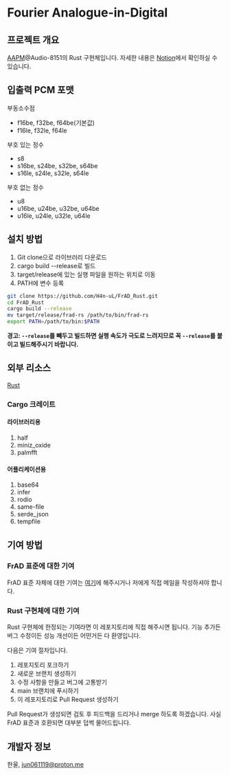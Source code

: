 # Fourier Analogue-in-Digital

## 프로젝트 개요

[AAPM](https://mikhael-openworkspace.notion.site/Project-Archivist-e512fa7a21474ef6bdbd615a424293cf)@Audio-8151의 Rust 구현체입니다. 자세한 내용은 [Notion](https://mikhael-openworkspace.notion.site/Fourier-Analogue-in-Digital-d170c1760cbf4bb4aaea9b1f09b7fead?pvs=4)에서 확인하실 수 있습니다.

## 입출력 PCM 포맷

부동소수점

- f16be, f32be, f64be(기본값)
- f16le, f32le, f64le

부호 있는 정수

- s8
- s16be, s24be, s32be, s64be
- s16le, s24le, s32le, s64le

부호 없는 정수

- u8
- u16be, u24be, u32be, u64be
- u16le, u24le, u32le, u64le

## 설치 방법

1. Git clone으로 라이브러리 다운로드
2. cargo build --release로 빌드
3. target/release에 있는 실행 파일을 원하는 위치로 이동
4. PATH에 변수 등록

```bash
git clone https://github.com/H4n-uL/FrAD_Rust.git
cd FrAD_Rust
cargo build --release
mv target/release/frad-rs /path/to/bin/frad-rs
export PATH=/path/to/bin:$PATH
```

**경고: `--release`를 빼두고 빌드하면 실행 속도가 극도로 느려지므로 꼭 `--release`를 붙이고 빌드해주시기 바랍니다.**

## 외부 리소스

[Rust](https://github.com/rust-lang/rust)

### Cargo 크레이트

#### 라이브러리용

1. half
2. miniz_oxide
3. palmfft

#### 어플리케이션용

1. base64
2. infer
3. rodio
4. same-file
5. serde_json
6. tempfile

## 기여 방법

### FrAD 표준에 대한 기여

FrAD 표준 자체에 대한 기여는 [여기](https://github.com/H4n-uL/Fourier_Analogue-in-Digital)에 해주시거나 저에게 직접 메일을 작성하셔야 합니다.

### Rust 구현체에 대한 기여

Rust 구현체에 한정되는 기여라면 이 레포지토리에 직접 해주시면 됩니다. 기능 추가든 버그 수정이든 성능 개선이든 어떤거든 다 환영입니다.

다음은 기여 절차입니다.

1. 레포지토리 포크하기
2. 새로운 브랜치 생성하기
3. 수정 사항을 만들고 버그에 고통받기
4. main 브랜치에 푸시하기
5. 이 레포지토리로 Pull Request 생성하기

Pull Request가 생성되면 검토 후 피드백을 드리거나 merge 하도록 하겠습니다. 사실 FrAD 표준과 호환되면 대부분 덥썩 물어드립니다.

## 개발자 정보

한울, <jun061119@proton.me>
